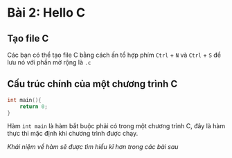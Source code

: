 # Bài 2: Hello C

## Tạo file C

Các bạn có thể tạo file C bằng cách ấn tổ hợp phím `Ctrl` + `N` và `Ctrl` + `S` để lưu nó với phần mở rộng là `.c` 

## Cấu trúc chính của một chương trình C

```c
int main(){
    return 0;
}
```

Hàm `int main` là hàm bắt buộc phải có trong một chương trình C, đây là hàm thực thi mặc định khi chương trình được chạy.

*Khái niệm về hàm sẽ được tìm hiểu kĩ hơn trong các bài sau*
